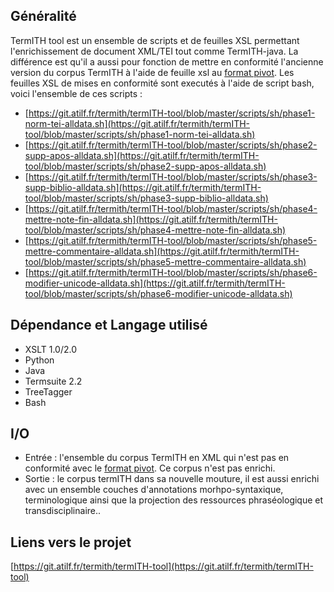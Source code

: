 ## Généralité
TermITH tool est un ensemble de scripts et de feuilles XSL permettant l'enrichissement de document XML/TEI tout comme TermITH-java.
La différence est qu'il a aussi pour fonction de mettre en conformité l'ancienne version du corpus TermITH à l'aide de feuille xsl  au [format pivot](TermITH/stdfSpec.md).
Les feuilles XSL de mises en conformité sont executés à l'aide de script bash, voici l'ensemble de ces scripts : 
 - [https://git.atilf.fr/termith/termITH-tool/blob/master/scripts/sh/phase1-norm-tei-alldata.sh](https://git.atilf.fr/termith/termITH-tool/blob/master/scripts/sh/phase1-norm-tei-alldata.sh)
 - [https://git.atilf.fr/termith/termITH-tool/blob/master/scripts/sh/phase2-supp-apos-alldata.sh](https://git.atilf.fr/termith/termITH-tool/blob/master/scripts/sh/phase2-supp-apos-alldata.sh)
 - [https://git.atilf.fr/termith/termITH-tool/blob/master/scripts/sh/phase3-supp-biblio-alldata.sh](https://git.atilf.fr/termith/termITH-tool/blob/master/scripts/sh/phase3-supp-biblio-alldata.sh)
 - [https://git.atilf.fr/termith/termITH-tool/blob/master/scripts/sh/phase4-mettre-note-fin-alldata.sh](https://git.atilf.fr/termith/termITH-tool/blob/master/scripts/sh/phase4-mettre-note-fin-alldata.sh)
 - [https://git.atilf.fr/termith/termITH-tool/blob/master/scripts/sh/phase5-mettre-commentaire-alldata.sh](https://git.atilf.fr/termith/termITH-tool/blob/master/scripts/sh/phase5-mettre-commentaire-alldata.sh)
 - [https://git.atilf.fr/termith/termITH-tool/blob/master/scripts/sh/phase6-modifier-unicode-alldata.sh](https://git.atilf.fr/termith/termITH-tool/blob/master/scripts/sh/phase6-modifier-unicode-alldata.sh)
## Dépendance et Langage utilisé
- XSLT 1.0/2.0
- Python
- Java
- Termsuite 2.2
- TreeTagger
- Bash
## I/O

- Entrée : l'ensemble du corpus TermITH en XML qui n'est pas en conformité avec le [format pivot](TermITH/stdfSpec.md). Ce corpus n'est pas enrichi.
- Sortie : le corpus termITH dans sa nouvelle mouture, il est aussi enrichi avec un ensemble couches d'annotations morhpo-syntaxique, terminologique ainsi que la projection des ressources phraséologique et transdisciplinaire..


## Liens vers le projet
[https://git.atilf.fr/termith/termITH-tool](https://git.atilf.fr/termith/termITH-tool)